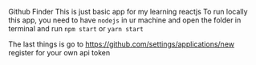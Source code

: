 Github Finder
This is just basic app for my learning reactjs
To run locally this app, you need to have `nodejs` in ur machine and open the folder in terminal
and run `npm start` or `yarn start`

The last things is go to https://github.com/settings/applications/new
register for your own api token
